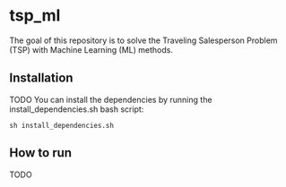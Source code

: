 # tsp_ml
The goal of this repository is to solve the Traveling Salesperson Problem (TSP) with Machine Learning (ML) methods.

## Installation
TODO
You can install the dependencies by running the install_dependencies.sh bash script:
```bashrc
sh install_dependencies.sh
```

## How to run
TODO
